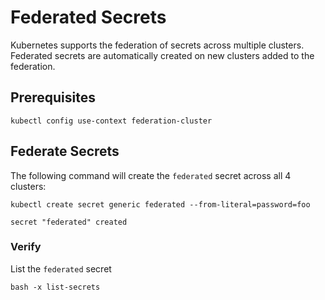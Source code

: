 # Federated Secrets

Kubernetes supports the federation of secrets across multiple clusters. Federated secrets are automatically created on new clusters added to the federation.

## Prerequisites

```
kubectl config use-context federation-cluster
```

## Federate Secrets

The following command will create the `federated` secret across all 4 clusters:

```
kubectl create secret generic federated --from-literal=password=foo
```

```
secret "federated" created
```

### Verify

List the `federated` secret

```
bash -x list-secrets
```
